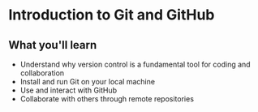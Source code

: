 # Introduction to Git and GitHub

## What you'll learn

- Understand why version control is a fundamental tool for coding and collaboration
- Install and run Git on your local machine 
- Use and interact with GitHub 
- Collaborate with others through remote repositories